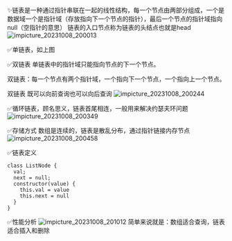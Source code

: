 ✨链表是一种通过指针串联在一起的线性结构，每一个节点由两部分组成，一个是数据域一个是指针域（存放指向下一个节点的指针），最后一个节点的指针域指向null（空指针的意思）
链表的入口节点称为链表的头结点也就是head
![impicture_20231008_200013](https://github.com/JasonLonger/note/assets/50047690/6c13e859-4517-4114-a1d9-45af6f311409)

✅单链表，如上图

✅双链表
单链表中的指针域只能指向节点的下一个节点。

双链表：每一个节点有两个指针域，一个指向下一个节点，一个指向上一个节点。

双链表 既可以向前查询也可以向后查询
![impicture_20231008_200244](https://github.com/JasonLonger/note/assets/50047690/825855be-da61-45e6-9cd6-4ba78867df30)

✅循环链表，顾名思义，链表首尾相连，一般用来解决约瑟夫环问题
![impicture_20231008_200349](https://github.com/JasonLonger/note/assets/50047690/ceeafda1-cef2-497a-b667-427ba63f0147)

✅存储方式
数组是连续的，链表是散乱分布，通过指针链接内存节点
![impicture_20231008_200458](https://github.com/JasonLonger/note/assets/50047690/74375c79-8618-43c4-aaf8-3f891668bf06)

✅链表定义
```
class ListNode {
  val;
  next = null;
  constructor(value) {
    this.val = value
    this.next = null
  }
}
```

✅性能分析
![impicture_20231008_201012](https://github.com/JasonLonger/note/assets/50047690/053bf78c-4a45-4ec4-8193-b3e9b8983888)
简单来说就是：数组适合查询，链表适合插入和删除
